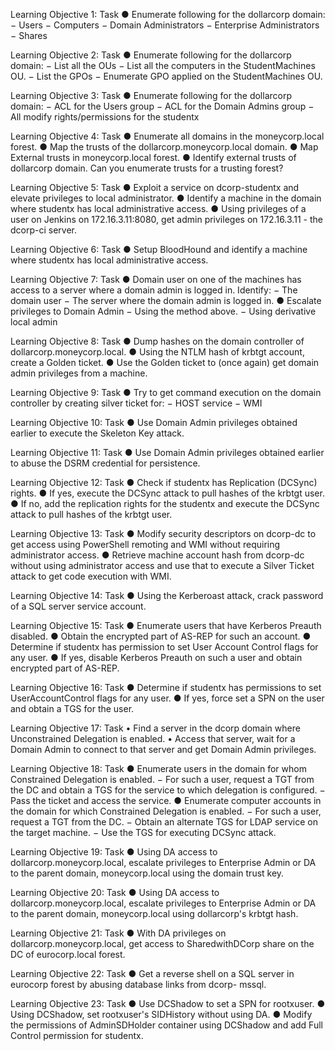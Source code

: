 Learning Objective 1:
Task
● Enumerate following for the dollarcorp domain:
− Users
− Computers
− Domain Administrators
− Enterprise Administrators
− Shares


Learning Objective 2:
Task
● Enumerate following for the dollarcorp domain:
− List all the OUs
− List all the computers in the StudentMachines OU.
− List the GPOs
− Enumerate GPO applied on the StudentMachines OU.


Learning Objective 3:
Task
● Enumerate following for the dollarcorp domain:
− ACL for the Users group
− ACL for the Domain Admins group
− All modify rights/permissions for the studentx


Learning Objective 4:
Task
● Enumerate all domains in the moneycorp.local forest.
● Map the trusts of the dollarcorp.moneycorp.local domain.
● Map External trusts in moneycorp.local forest.
● Identify external trusts of dollarcorp domain. Can you enumerate trusts for a trusting forest?


Learning Objective 5:
Task
● Exploit a service on dcorp-studentx and elevate privileges to local administrator.
● Identify a machine in the domain where studentx has local administrative access.
● Using privileges of a user on Jenkins on 172.16.3.11:8080, get admin privileges on 172.16.3.11 -
the dcorp-ci server.


Learning Objective 6:
Task
● Setup BloodHound and identify a machine where studentx has local administrative access.



Learning Objective 7:
Task
● Domain user on one of the machines has access to a server where a domain admin is logged in.
Identify:
− The domain user
− The server where the domain admin is logged in.
● Escalate privileges to Domain Admin
− Using the method above.
−  Using derivative local admin 


Learning Objective 8:
Task
● Dump hashes on the domain controller of dollarcorp.moneycorp.local.
● Using the NTLM hash of krbtgt account, create a Golden ticket.
● Use the Golden ticket to (once again) get domain admin privileges from a machine.


Learning Objective 9:
Task
● Try to get command execution on the domain controller by creating silver ticket for:
− HOST service
− WMI



Learning Objective 10:
Task
● Use Domain Admin privileges obtained earlier to execute the Skeleton Key attack.



Learning Objective 11:
Task
● Use Domain Admin privileges obtained earlier to abuse the DSRM credential for persistence.


Learning Objective 12:
Task
● Check if studentx has Replication (DCSync) rights.
● If yes, execute the DCSync attack to pull hashes of the krbtgt user.
● If no, add the replication rights for the studentx and execute the DCSync attack to pull hashes of
the krbtgt user.


Learning Objective 13:
Task
● Modify security descriptors on dcorp-dc to get access using PowerShell remoting and WMI
without requiring administrator access.
● Retrieve machine account hash from dcorp-dc without using administrator access and use that
to execute a Silver Ticket attack to get code execution with WMI.


Learning Objective 14:
Task
● Using the Kerberoast attack, crack password of a SQL server service account.


Learning Objective 15:
Task
● Enumerate users that have Kerberos Preauth disabled.
● Obtain the encrypted part of AS-REP for such an account.
● Determine if studentx has permission to set User Account Control flags for any user.
● If yes, disable Kerberos Preauth on such a user and obtain encrypted part of AS-REP.



Learning Objective 16:
Task
● Determine if studentx has permissions to set UserAccountControl flags for any user.
● If yes, force set a SPN on the user and obtain a TGS for the user.



Learning Objective 17:
Task
•  Find a server in the dcorp domain where Unconstrained Delegation is enabled.
•  Access that server, wait for a Domain Admin to connect to that server and get Domain Admin
privileges.



Learning Objective 18:
Task
● Enumerate users in the domain for whom Constrained Delegation is enabled.
− For such a user, request a TGT from the DC and obtain a TGS for the service to which
delegation is configured.
− Pass the ticket and access the service.
● Enumerate computer accounts in the domain for which Constrained Delegation is enabled.
− For such a user, request a TGT from the DC.
− Obtain an alternate TGS for LDAP service on the target machine.
− Use the TGS for executing DCSync attack.


Learning Objective 19:
Task
● Using DA access to dollarcorp.moneycorp.local, escalate privileges to Enterprise Admin or DA to
the parent domain, moneycorp.local using the domain trust key.



Learning Objective 20:
Task
● Using DA access to dollarcorp.moneycorp.local, escalate privileges to Enterprise Admin or DA to
the parent domain, moneycorp.local using dollarcorp's krbtgt hash.


Learning Objective 21:
Task
● With DA privileges on dollarcorp.moneycorp.local, get access to SharedwithDCorp share on the DC of eurocorp.local forest.


Learning Objective 22:
Task
● Get a reverse shell on a SQL server in eurocorp forest by abusing database links from dcorp-
mssql.



Learning Objective 23:
Task
● Use DCShadow to set a SPN for rootxuser.
● Using DCShadow, set rootxuser's SIDHistory without using DA.
● Modify the permissions of AdminSDHolder container using DCShadow and add Full Control
permission for studentx.